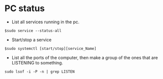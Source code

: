 # PC status 
- List all services running in the pc.
```
$sudo service --status-all
```
- Start/stop a service
```
$sudo systemctl [start/stop][service_Name]
```
- List all the ports of the computer, then make a group of the ones that are LISTENING to something.
```
sudo lsof -i -P -n | grep LISTEN
```
